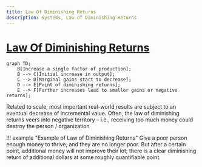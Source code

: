 ```yaml
---
title: Law Of Diminishing Returns 
description: Systems, Law of Diminishing Returns 
---
```


# [Law Of Diminishing Returns](https://www.investopedia.com/terms/l/lawofdiminishingmarginalreturn.asp)

```mermaid
graph TD;
    B[Increase a single factor of production];
    B --> C[Initial increase in output];
    C --> D[Marginal gains start to decrease];
    D --> E[Point of diminishing returns];
    E --> F[Further increases lead to smaller gains or negative returns];
```

Related to scale, most important real-world results are subject to an eventual decrease of incremental value. 
Often, the law of diminishing returns veers into negative territory – i.e., receiving too much money could destroy the person / organization 

!!! example "Example of Law of Diminishing Returns"
    Give a poor person enough money to thrive, and they are no longer poor. 
    But after a certain point, additional money will not improve their lot; there is a clear diminishing return of additional dollars at some roughly quantifiable point. 



